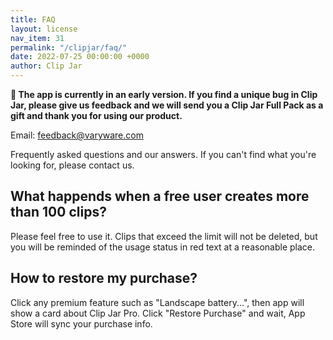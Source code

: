 ```yaml
---
title: FAQ
layout: license
nav_item: 31
permalink: "/clipjar/faq/"
date: 2022-07-25 00:00:00 +0000
author: Clip Jar
---
```


**🎁 The app is currently in an early version. If you find a unique bug in Clip Jar, please give us feedback and we will send you a Clip Jar Full Pack as a gift and thank you for using our product.**

Email: [feedback@varyware.com](mailto:feedback@varyware.com)

Frequently asked questions and our answers. If you can't find what you're looking for, please contact us.

## What happends when a free user creates more than 100 clips?

Please feel free to use it. Clips that exceed the limit will not be deleted, but you will be reminded of the usage status in red text at a reasonable place.

## How to restore my purchase?

Click any premium feature such as "Landscape battery...", then app will show a card about Clip Jar Pro. Click "Restore Purchase" and wait, App Store will sync your purchase info.
